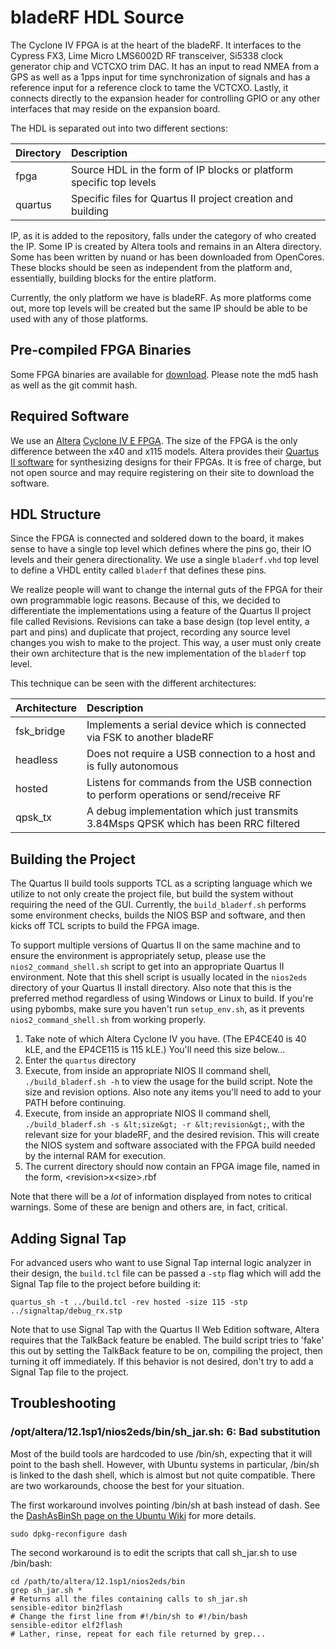 # bladeRF HDL Source #
The Cyclone IV FPGA is at the heart of the bladeRF.  It interfaces to the Cypress FX3, Lime Micro LMS6002D RF transceiver, Si5338 clock generator chip and VCTCXO trim DAC.  It has an input to read NMEA from a GPS as well as a 1pps input for time synchronization of signals and has a reference input for a reference clock to tame the VCTCXO.  Lastly, it connects directly to the expansion header for controlling GPIO or any other interfaces that may reside on the expansion board.

The HDL is separated out into two different sections:

| Directory | Description                                                           |
| :-------- | :-------------------------------------------------------------------- |
| fpga      | Source HDL in the form of IP blocks or platform specific top levels   |
| quartus   | Specific files for Quartus II project creation and building           |

IP, as it is added to the repository, falls under the category of who created the IP.  Some IP is created by Altera tools and remains in an Altera directory.  Some has been written by nuand or has been downloaded from OpenCores.  These blocks should be seen as independent from the platform and, essentially, building blocks for the entire platform.

Currently, the only platform we have is bladeRF.  As more platforms come out, more top levels will be created but the same IP should be able to be used with any of those platforms.

## Pre-compiled FPGA Binaries ##
Some FPGA binaries are available for [download][download].  Please note the md5 hash as well as the git commit hash.

[download]: http://nuand.com/fpga (nuand/FPGA Images)

## Required Software ##
We use an [Altera][altera] [Cyclone IV E FPGA][cive].  The size of the FPGA is the only difference between the x40 and x115 models.  Altera provides their [Quartus II software][quartus] for synthesizing designs for their FPGAs.  It is free of charge, but not open source and may require registering on their site to download the software.

[altera]: http://www.altera.com (Altera)
[quartus]: http://www.altera.com/products/software/quartus-ii/web-edition/qts-we-index.html (Quartus II Web Edition Software)
[cive]: http://www.altera.com/devices/fpga/cyclone-iv/overview/cyiv-overview.html

## HDL Structure ##
Since the FPGA is connected and soldered down to the board, it makes sense to have a single top level which defines where the pins go, their IO levels and their genera directionality.  We use a single `bladerf.vhd` top level to define a VHDL entity called `bladerf` that defines these pins.

We realize people will want to change the internal guts of the FPGA for their own programmable logic reasons.  Because of this, we decided to differentiate the implementations using a feature of the Quartus II project file called Revisions.  Revisions can take a base design (top level entity, a part and pins) and duplicate that project, recording any source level changes you wish to make to the project.  This way, a user must only create their own architecture that is the new implementation of the `bladerf` top level.

This technique can be seen with the different architectures:

| Architecture  | Description                                                                           |
| :------------ | :------------------------------------------------------------------------------------ |
| fsk_bridge    | Implements a serial device which is connected via FSK to another bladeRF              |
| headless      | Does not require a USB connection to a host and is fully autonomous                   |
| hosted        | Listens for commands from the USB connection to perform operations or send/receive RF |
| qpsk_tx       | A debug implementation which just transmits 3.84Msps QPSK which has been RRC filtered |

## Building the Project ##
The Quartus II build tools supports TCL as a scripting language which we utilize to not only create the project file, but build the system without requiring the need of the GUI. Currently, the `build_bladerf.sh` performs some environment checks, builds the NIOS BSP and software, and then kicks off TCL scripts to build the FPGA image.

To support multiple versions of Quartus II on the same machine and to ensure the environment is appropriately setup, please use the `nios2_command_shell.sh` script to get into an appropriate Quartus II environment.  Note that this shell script is usually located in the `nios2eds` directory of your Quartus II install directory.  Also note that this is the preferred method regardless of using Windows or Linux to build.  If you're using pybombs, make sure you haven't run `setup_env.sh`, as it prevents `nios2_command_shell.sh` from working properly.

1. Take note of which Altera Cyclone IV you have. (The EP4CE40 is 40 kLE, and the EP4CE115 is 115 kLE.)  You'll need this size below...
2. Enter the `quartus` directory
3. Execute, from inside an appropriate NIOS II command shell, `./build_bladerf.sh -h` to view the usage for the build script. Note the size and revision options. Also note any items you'll need to add to your PATH before continuing.
4. Execute, from inside an appropriate NIOS II command shell, `./build_bladerf.sh -s &lt;size&gt; -r &lt;revision&gt;`, with the relevant size for your bladeRF, and the desired revision.  This will create the NIOS system and software associated with the FPGA build needed by the internal RAM for execution.
5. The current directory should now contain an FPGA image file, named in the form, &lt;revision&gt;x&lt;size&gt;.rbf

Note that there will be a _lot_ of information displayed from notes to critical warnings.  Some of these are benign and others are, in fact, critical.

## Adding Signal Tap ##
For advanced users who want to use Signal Tap internal logic analyzer in their design, the `build.tcl` file can be passed a `-stp` flag which will add the Signal Tap file to the project before building it:

```
quartus_sh -t ../build.tcl -rev hosted -size 115 -stp ../signaltap/debug_rx.stp
```

Note that to use Signal Tap with the Quartus II Web Edition software, Altera requires that the TalkBack feature be enabled.  The build script tries to 'fake' this out by setting the TalkBack feature to be on, compiling the project, then turning it off immediately.  If this behavior is not desired, don't try to add a Signal Tap file to the project.

## Troubleshooting ##
### /opt/altera/12.1sp1/nios2eds/bin/sh_jar.sh: 6: Bad substitution ###
Most of the build tools are hardcoded to use /bin/sh, expecting that it will point to the bash shell.  However, with Ubuntu systems in particular, /bin/sh is linked to the dash shell, which is almost but not quite compatible.  There are two workarounds, choose the best for your situation.

The first workaround involves pointing /bin/sh at bash instead of dash. See the [DashAsBinSh page on the Ubuntu Wiki](https://wiki.ubuntu.com/DashAsBinSh) for more details.

```
sudo dpkg-reconfigure dash
```

The second workaround is to edit the scripts that call sh_jar.sh to use /bin/bash:

```
cd /path/to/altera/12.1sp1/nios2eds/bin
grep sh_jar.sh *
# Returns all the files containing calls to sh_jar.sh
sensible-editor bin2flash
# Change the first line from #!/bin/sh to #!/bin/bash
sensible-editor elf2flash
# Lather, rinse, repeat for each file returned by grep...
```

